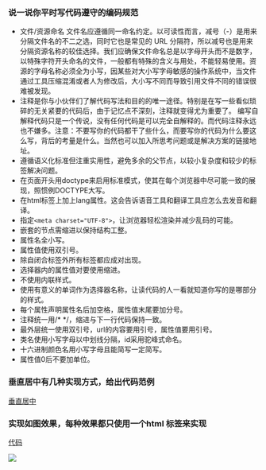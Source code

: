 ### 说一说你平时写代码遵守的编码规范
- 文件/资源命名
文件名应遵循同一命名约定。以可读性而言，减号（-）是用来分隔文件名的不二之选，同时它也是常见的 URL 分隔符，所以减号也是用来分隔资源名称的较佳选择。我们应确保文件命名总是以字母开头而不是数字，以特殊字符开头命名的文件，一般都有特殊的含义与用处，不能轻易使用。资源的字母名称必须全为小写，因某些对大小写字母敏感的操作系统中，当文件通过工具压缩混淆或者人为修改后，大小写不同而导致引用文件不同的错误很难被发现。
- 注释是你与小伙伴们了解代码写法和目的的唯一途径。特别是在写一些看似琐碎的无关紧要的代码后，由于记忆点不深刻，注释就变得尤为重要了。
编写自解释代码只是一个传说，没有任何代码是可以完全自解释的。而代码注释永远也不嫌多。注意：不要写你的代码都干了些什么，而要写你的代码为什么要这么写，背后的考量是什么。当然也可以加入所思考问题或是解决方案的链接地址。
 - 遵循语义化标准但注重实用性，避免多余的父节点，以较小复杂度和较少的标签解决问题。
 - 在页面开头用doctype来启用标准模式，使其在每个浏览器中尽可能一致的展现，照惯例DOCTYPE大写。
 - 在html标签上加上lang属性。这会告诉语音工具和翻译工具应怎么去发音和翻译。
 - 指定`<meta charset="UTF-8">`，让浏览器轻松渲染并减少乱码的可能。
 - 嵌套的节点需缩进以保持结构工整。
 - 属性名全小写。
 - 属性值使用双引号。
 - 除自闭合标签外所有标签都应成对出现。
 - 选择器内的属性值对要使用缩进。
 - 不使用内联样式。
 - 使用有意义的单词作为选择器名称，让读代码的人一看就知道你写的是哪部分的样式。
 - 每个属性声明属性名后加空格，属性值末尾要加分号。
 - 注释统一用/* */，缩进与下一行代码保持一致。
 - 最外层统一使用双引号，url的内容要用引号，属性值要用引号。
 - 类名使用小写字母以中划线分隔，id采用驼峰式命名。
 - 十六进制颜色名用小写字母且能简写一定简写。
 - 属性值0后不要加单位。

### 垂直居中有几种实现方式，给出代码范例
[垂直居中](http://www.jianshu.com/p/4c4974ea096e)

### 实现如图效果，每种效果都只使用一个html 标签来实现 
[代码](https://dolbydot.github.io/task/task13/)

![](http://upload-images.jianshu.io/upload_images/6851923-8f53c19a8c53b7eb.png?imageMogr2/auto-orient/strip%7CimageView2/2/w/1240)